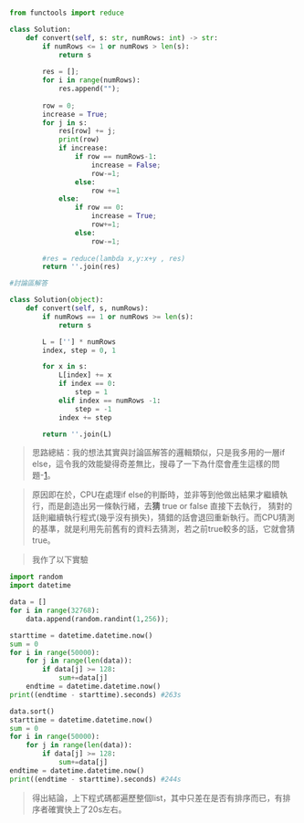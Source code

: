 
```python

from functools import reduce

class Solution:
    def convert(self, s: str, numRows: int) -> str:
        if numRows <= 1 or numRows > len(s):
            return s
        
        res = [];
        for i in range(numRows):
            res.append("");
        
        row = 0;
        increase = True;
        for j in s:
            res[row] += j;
            print(row)
            if increase:
                if row == numRows-1:
                    increase = False;
                    row-=1;
                else:
                    row +=1
            else:
                if row == 0:
                    increase = True;
                    row+=1;
                else:
                    row-=1;
        
        #res = reduce(lambda x,y:x+y , res)
        return ''.join(res)
```

```python
#討論區解答

class Solution(object):
    def convert(self, s, numRows):
        if numRows == 1 or numRows >= len(s):
            return s

        L = [''] * numRows
        index, step = 0, 1

        for x in s:
            L[index] += x
            if index == 0:
                step = 1
            elif index == numRows -1:
                step = -1
            index += step

        return ''.join(L)
```

> 思路總結：我的想法其實與討論區解答的邏輯類似，只是我多用的一層if else，這令我的效能變得奇差無比，搜尋了一下為什麼會產生這樣的問題-[1](https://stackoverflow.com/questions/11227809/why-is-processing-a-sorted-array-faster-than-processing-an-unsorted-array/11227902#11227902)。

> 原因即在於，CPU在處理if else的判斷時，並非等到他做出結果才繼續執行，而是創造出另一條執行緒，去<strong>猜</strong> true or false 直接下去執行，
> 猜對的話則繼續執行程式(幾乎沒有損失)，猜錯的話會退回重新執行。而CPU猜測的基準，就是利用先前舊有的資料去猜測，若之前true較多的話，它就會猜true。

> 我作了以下實驗

```python
import random
import datetime

data = []
for i in range(32768):
    data.append(random.randint(1,256));

starttime = datetime.datetime.now()
sum = 0
for i in range(50000):
    for j in range(len(data)):
        if data[j] >= 128:
            sum+=data[j]
    endtime = datetime.datetime.now()
print((endtime - starttime).seconds) #263s

data.sort()
starttime = datetime.datetime.now()
sum = 0
for i in range(50000):
    for j in range(len(data)):
        if data[j] >= 128:
            sum+=data[j]
endtime = datetime.datetime.now()
print((endtime - starttime).seconds) #244s
```

> 得出結論，上下程式碼都遍歷整個list，其中只差在是否有排序而已，有排序者確實快上了20s左右。